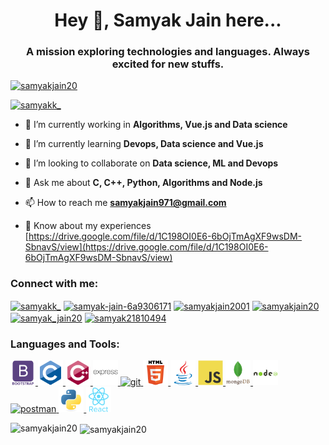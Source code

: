 <h1 align="center">Hey 👋, Samyak Jain here...</h1>
<h3 align="center">A mission exploring technologies and languages. Always excited for new stuffs.</h3>

<p align="left"> <a href="https://github.com/ryo-ma/github-profile-trophy"><img src="https://github-profile-trophy.vercel.app/?username=samyakjain20" alt="samyakjain20" /></a> </p>

<p align="left"> <a href="https://twitter.com/samyakk_" target="blank"><img src="https://img.shields.io/twitter/follow/samyakk_?logo=twitter&style=for-the-badge" alt="samyakk_" /></a> </p>

- 🔭 I’m currently working in **Algorithms, Vue.js and Data science**

- 🌱 I’m currently learning **Devops, Data science and Vue.js**

- 👯 I’m looking to collaborate on **Data science, ML and Devops**

- 💬 Ask me about **C, C++, Python, Algorithms and Node.js**

- 📫 How to reach me **samyakjain971@gmail.com**

- 📄 Know about my experiences [https://drive.google.com/file/d/1C198OI0E6-6bOjTmAgXF9wsDM-SbnavS/view](https://drive.google.com/file/d/1C198OI0E6-6bOjTmAgXF9wsDM-SbnavS/view)

<h3 align="left">Connect with me:</h3>
<p align="left">
<a href="https://twitter.com/samyakk_" target="blank"><img align="center" src="https://raw.githubusercontent.com/rahuldkjain/github-profile-readme-generator/master/src/images/icons/Social/twitter.svg" alt="samyakk_" height="30" width="40" /></a>
<a href="https://linkedin.com/in/samyak-jain-6a9306171" target="blank"><img align="center" src="https://raw.githubusercontent.com/rahuldkjain/github-profile-readme-generator/master/src/images/icons/Social/linked-in-alt.svg" alt="samyak-jain-6a9306171" height="30" width="40" /></a>
<a href="https://kaggle.com/samyakjain2001" target="blank"><img align="center" src="https://raw.githubusercontent.com/rahuldkjain/github-profile-readme-generator/master/src/images/icons/Social/kaggle.svg" alt="samyakjain2001" height="30" width="40" /></a>
<a href="https://instagram.com/samyakjain20" target="blank"><img align="center" src="https://raw.githubusercontent.com/rahuldkjain/github-profile-readme-generator/master/src/images/icons/Social/instagram.svg" alt="samyakjain20" height="30" width="40" /></a>
<a href="https://www.codechef.com/users/samyak_jain20" target="blank"><img align="center" src="https://cdn.jsdelivr.net/npm/simple-icons@3.1.0/icons/codechef.svg" alt="samyak_jain20" height="30" width="40" /></a>
<a href="https://auth.geeksforgeeks.org/user/samyak21810494" target="blank"><img align="center" src="https://raw.githubusercontent.com/rahuldkjain/github-profile-readme-generator/master/src/images/icons/Social/geeks-for-geeks.svg" alt="samyak21810494" height="30" width="40" /></a>
</p>

<h3 align="left">Languages and Tools:</h3>
<p align="left"> <a href="https://getbootstrap.com" target="_blank"> <img src="https://raw.githubusercontent.com/devicons/devicon/master/icons/bootstrap/bootstrap-plain-wordmark.svg" alt="bootstrap" width="40" height="40"/> </a> <a href="https://www.cprogramming.com/" target="_blank"> <img src="https://raw.githubusercontent.com/devicons/devicon/master/icons/c/c-original.svg" alt="c" width="40" height="40"/> </a> <a href="https://www.w3schools.com/cpp/" target="_blank"> <img src="https://raw.githubusercontent.com/devicons/devicon/master/icons/cplusplus/cplusplus-original.svg" alt="cplusplus" width="40" height="40"/> </a> <a href="https://expressjs.com" target="_blank"> <img src="https://raw.githubusercontent.com/devicons/devicon/master/icons/express/express-original-wordmark.svg" alt="express" width="40" height="40"/> </a> <a href="https://git-scm.com/" target="_blank"> <img src="https://www.vectorlogo.zone/logos/git-scm/git-scm-icon.svg" alt="git" width="40" height="40"/> </a> <a href="https://www.w3.org/html/" target="_blank"> <img src="https://raw.githubusercontent.com/devicons/devicon/master/icons/html5/html5-original-wordmark.svg" alt="html5" width="40" height="40"/> </a> <a href="https://www.java.com" target="_blank"> <img src="https://raw.githubusercontent.com/devicons/devicon/master/icons/java/java-original.svg" alt="java" width="40" height="40"/> </a> <a href="https://developer.mozilla.org/en-US/docs/Web/JavaScript" target="_blank"> <img src="https://raw.githubusercontent.com/devicons/devicon/master/icons/javascript/javascript-original.svg" alt="javascript" width="40" height="40"/> </a> <a href="https://www.mongodb.com/" target="_blank"> <img src="https://raw.githubusercontent.com/devicons/devicon/master/icons/mongodb/mongodb-original-wordmark.svg" alt="mongodb" width="40" height="40"/> </a> <a href="https://nodejs.org" target="_blank"> <img src="https://raw.githubusercontent.com/devicons/devicon/master/icons/nodejs/nodejs-original-wordmark.svg" alt="nodejs" width="40" height="40"/> </a> <a href="https://postman.com" target="_blank"> <img src="https://www.vectorlogo.zone/logos/getpostman/getpostman-icon.svg" alt="postman" width="40" height="40"/> </a> <a href="https://www.python.org" target="_blank"> <img src="https://raw.githubusercontent.com/devicons/devicon/master/icons/python/python-original.svg" alt="python" width="40" height="40"/> </a> <a href="https://reactjs.org/" target="_blank"> <img src="https://raw.githubusercontent.com/devicons/devicon/master/icons/react/react-original-wordmark.svg" alt="react" width="40" height="40"/> </a> </p>

<p><img align="left" src="https://github-readme-stats.vercel.app/api/top-langs?username=samyakjain20&show_icons=true&locale=en&layout=compact" alt="samyakjain20" /></p>

<p>&nbsp;<img align="center" src="https://github-readme-stats.vercel.app/api?username=samyakjain20&show_icons=true&locale=en" alt="samyakjain20" /></p>
